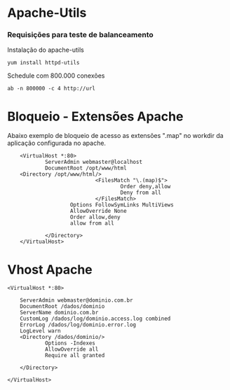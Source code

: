 
# Apache-Utils 
### Requisições para teste de balanceamento

Instalação do apache-utils

    yum install httpd-utils

Schedule com 800.000 conexões

    ab -n 800000 -c 4 http://url

# Bloqueio - Extensões Apache

Abaixo exemplo de bloqueio de acesso as extensões ".map" no workdir da aplicação configurada no apache.

        <VirtualHost *:80>
                ServerAdmin webmaster@localhost
                DocumentRoot /opt/www/html
        <Directory /opt/www/html/>
                                <FilesMatch "\.(map)$">
                                        Order deny,allow
                                        Deny from all
                                </FilesMatch>
                        Options FollowSymLinks MultiViews
                        AllowOverride None
                        Order allow,deny
                        allow from all

                </Directory>
        </VirtualHost>
        
# Vhost Apache


    <VirtualHost *:80>

        ServerAdmin webmaster@dominio.com.br
        DocumentRoot /dados/dominio
        ServerName dominio.com.br
        CustomLog /dados/log/dominio.access.log combined
        ErrorLog /dados/log/dominio.error.log
        LogLevel warn
        <Directory /dados/dominio/>
                Options -Indexes
                AllowOverride all
                Require all granted

        </Directory>

    </VirtualHost>

